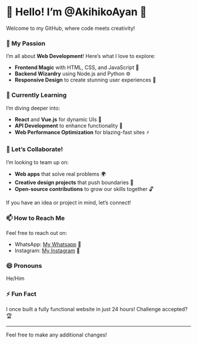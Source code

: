 

# 👋 Hello! I’m @AkihikoAyan 🌟

Welcome to my GitHub, where code meets creativity! 

### 👀 My Passion
I’m all about **Web Development**! Here’s what I love to explore:
- **Frontend Magic** with HTML, CSS, and JavaScript 🎨
- **Backend Wizardry** using Node.js and Python ⚙️
- **Responsive Design** to create stunning user experiences 📱

### 🌱 Currently Learning
I’m diving deeper into:
- **React** and **Vue.js** for dynamic UIs 🚀
- **API Development** to enhance functionality 🔗
- **Web Performance Optimization** for blazing-fast sites ⚡

### 💞 Let’s Collaborate!
I’m looking to team up on:
- **Web apps** that solve real problems 🌍
- **Creative design projects** that push boundaries 🎉
- **Open-source contributions** to grow our skills together 🔓

If you have an idea or project in mind, let’s connect!

### 📫 How to Reach Me
Feel free to reach out on:
- WhatsApp: [My Whatsapp](https://wa.me/6287842470310) 📱
- Instagram: [My Instagram](https://www.instagram.com/ahyanmhmmd) 📸

### 😄 Pronouns
He/Him

### ⚡ Fun Fact
I once built a fully functional website in just 24 hours! Challenge accepted? 🏆

---

Feel free to make any additional changes!

